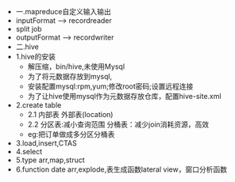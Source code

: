 * 一.mapreduce自定义输入输出
* inputFormat --> recordreader
* split job 
* outputFormat --> recordwriter
* 二.hive
* 1.hive的安装
	* 解压缩，bin/hive,未使用Mysql
	* 为了将元数据存放到mysql,
	* 安装配置mysql:rpm,yum;修改root密码;设置远程连接
	* 为了让hive使用mysql作为元数据存放仓库，配置hive-site.xml
* 2.create table
	* 2.1 内部表 外部表(location)
	* 2.2 分区表:减小查询范围 分桶表：减少join消耗资源，高效
	* eg:把订单做成多分区分桶表
* 3.load,insert,CTAS
* 4.select 	
* 5.type arr,map,struct
* 6.function date arr,explode,表生成函数lateral view，窗口分析函数
